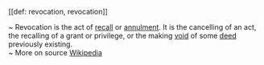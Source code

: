 [[def: revocation, revocation]]

~ Revocation is the act of [recall](https://en.wiktionary.org/wiki/recall) or [annulment](https://en.wikipedia.org/wiki/Annulment). It is the cancelling of an act, the recalling of a grant or privilege, or the making [void](https://en.wikipedia.org/wiki/Void_(law)) of some [deed](https://en.wikipedia.org/wiki/Deed) previously existing.  
~ More on source [Wikipedia](https://en.wikipedia.org/wiki/Revocation)
